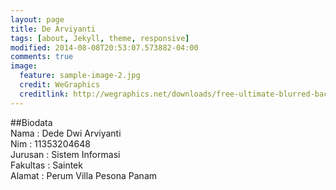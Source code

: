 ```yaml
---
layout: page
title: De Arviyanti
tags: [about, Jekyll, theme, responsive]
modified: 2014-08-08T20:53:07.573882-04:00
comments: true
image:
  feature: sample-image-2.jpg
  credit: WeGraphics
  creditlink: http://wegraphics.net/downloads/free-ultimate-blurred-background-pack/
---
```

##Biodata<br>
Nama : Dede Dwi Arviyanti<br>
Nim : 11353204648<br>
Jurusan : Sistem Informasi<br>
Fakultas : Saintek<br>
Alamat : Perum Villa Pesona Panam<br>




